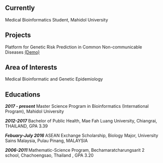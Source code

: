 ---
---
## Currently
Medical Bioinformatics Student, Mahidol University
## Projects
Platform for Genetic Risk Prediction in Common Non-communicable Diseases [(Demo)](https://hub.docker.com/u/kittisak1803)
## Area of Interests
Medical Bioinformatic and Genetic Epidemiology
## Educations
<strong><em>2017 - present</em></strong> Master Science Program in Bioinformatics (International Program), Mahidol University

<strong><em>2012-2017</em></strong> Bachelor of Public Health, Mae Fah Luang University, Chiangrai, THAILAND, GPA
3.39

<strong><em>Febuary-July 2016 </em></strong> ASEAN Exchange Scholarship, Biology Major, University Sains Malaysia, Pulau
Pinang, MALAYSIA

<strong><em> 2006-2011 </em></strong> Mathematic-Science Program, Bechamaratcharungsarit 2 school, Chachoengsao, Thailand , GPA 3.20
